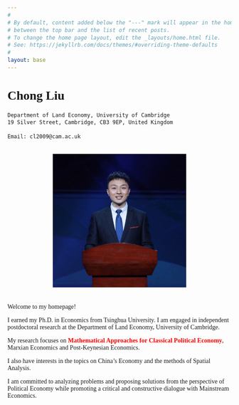 ```yaml
---
#
# By default, content added below the "---" mark will appear in the home page
# between the top bar and the list of recent posts.
# To change the home page layout, edit the _layouts/home.html file.
# See: https://jekyllrb.com/docs/themes/#overriding-theme-defaults
#
layout: base
---
```


<font face=Times New Roman>

# Chong Liu

```
Department of Land Economy, University of Cambridge
19 Silver Street, Cambridge, CB3 9EP, United Kingdom

Email: cl2009@cam.ac.uk
```

<br/>

<div  align="center"> 
<img src="zhaopian.JPG" width = "300" height = "300"/>
</div>

<br/>

Welcome to my homepage!

I earned my Ph.D. in Economics from Tsinghua University. I am engaged in independent postdoctoral research at the Department of Land Economy, University of Cambridge.

My research focuses on <font color=red>**Mathematical Approaches for Classical Political Economy**</font>, Marxian Economics and Post-Keynesian Economics.

I also have interests in the topics on China’s Economy and the methods of Spatial Analysis.

I am committed to analyzing problems and proposing solutions from the perspective of Political Economy while promoting a critical and constructive dialogue with Mainstream Economics.

<br/>
<br/>

</font>